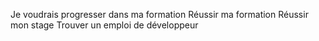 Je voudrais progresser dans ma formation
Réussir ma formation
Réussir mon stage
Trouver un emploi de développeur
